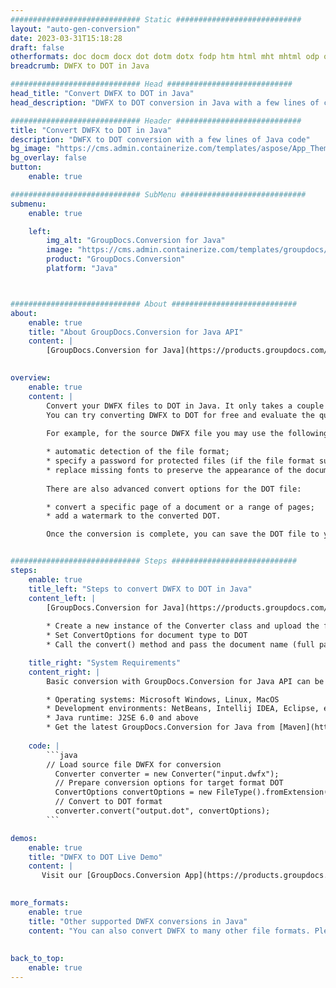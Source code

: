 ```yaml
---
############################# Static ############################
layout: "auto-gen-conversion"
date: 2023-03-31T15:18:28
draft: false
otherformats: doc docm docx dot dotm dotx fodp htm html mht mhtml odp odt otp pot potm potx pps ppsm ppsx ppt pptm pptx rtf
breadcrumb: DWFX to DOT in Java

############################# Head ############################
head_title: "Convert DWFX to DOT in Java"
head_description: "DWFX to DOT conversion in Java with a few lines of code. Convert over 160 file formats using the GroupDocs document conversion API for Java"

############################# Header ############################
title: "Convert DWFX to DOT in Java"
description: "DWFX to DOT conversion with a few lines of Java code"
bg_image: "https://cms.admin.containerize.com/templates/aspose/App_Themes/V3/images/bg/header1.png"
bg_overlay: false
button:
    enable: true

############################# SubMenu ############################
submenu:
    enable: true

    left:
        img_alt: "GroupDocs.Conversion for Java"
        image: "https://cms.admin.containerize.com/templates/groupdocs/images/product-logos/90x90-noborder/groupdocs-conversion-java.png"
        product: "GroupDocs.Conversion"
        platform: "Java"



############################# About ############################
about:
    enable: true
    title: "About GroupDocs.Conversion for Java API"
    content: |
        [GroupDocs.Conversion for Java](https://products.groupdocs.com/conversion/java/) is an advanced file format conversion API for converting between popular image and document formats such as Microsoft Office, OpenDocument, PDF, HTML, email, CAD. and much more with just a few lines of code. The native API automatically detects the formats of the original documents and offers many options for customizing the converted documents. Along with the function of extracting information from a document, it also supports caching of the conversion results to the local disk by default. However, any type of cache storage can be supported by implementing the appropriate interfaces - Amazon S3, Dropbox, Google Drive, Windows Azure, Reddis, or any others.
    

overview:
    enable: true
    content: |
        Convert your DWFX files to DOT in Java. It only takes a couple of lines of Java code on any platform of your choice, such as Windows, Linux, macOS.
        You can try converting DWFX to DOT for free and evaluate the quality of the conversion results. Along with simple file conversion scripts, you can try more sophisticated options for loading the DWFX source file and storing the DOT output. 
        
        For example, for the source DWFX file you may use the following load options:

        * automatic detection of the file format;
        * specify a password for protected files (if the file format supports it);
        * replace missing fonts to preserve the appearance of the document.
        
        There are also advanced convert options for the DOT file:

        * convert a specific page of a document or a range of pages;
        * add a watermark to the converted DOT.

        Once the conversion is complete, you can save the DOT file to your local file path or to any third party storage such as FTP, Amazon S3, Google Drive, Dropbox etc. Please note - to convert DWFX to DOT, you do not need to install any additional software, such as MS Office, Open Office, Adobe Acrobat Reader etc.


############################# Steps ############################
steps:
    enable: true
    title_left: "Steps to convert DWFX to DOT in Java"
    content_left: |
        [GroupDocs.Conversion for Java](https://products.groupdocs.com/conversion/java/) allows developers to easily convert DWFX file to DOT with a few lines of code.
        
        * Create a new instance of the Converter class and upload the file DWFX with the full path
        * Set ConvertOptions for document type to DOT
        * Call the convert() method and pass the document name (full path) and format (DOT) as a parameter

    title_right: "System Requirements"
    content_right: |
        Basic conversion with GroupDocs.Conversion for Java API can be done with just a few lines of code. Our APIs are supported on all major platforms and operating systems. Before executing the code below, make sure you have the following prerequisites installed on your system.

        * Operating systems: Microsoft Windows, Linux, MacOS
        * Development environments: NetBeans, Intellij IDEA, Eclipse, etc.
        * Java runtime: J2SE 6.0 and above
        * Get the latest GroupDocs.Conversion for Java from [Maven](https://repository.groupdocs.com/webapp/#/artifacts/browse/tree/General/repo/com/groupdocs/groupdocs-conversion)
         
    code: |
        ```java    
        // Load source file DWFX for conversion
          Converter converter = new Converter("input.dwfx");
          // Prepare conversion options for target format DOT
          ConvertOptions convertOptions = new FileType().fromExtension("dot").getConvertOptions();
          // Convert to DOT format
          converter.convert("output.dot", convertOptions);
        ```

demos:
    enable: true
    title: "DWFX to DOT Live Demo"
    content: |
       Visit our [GroupDocs.Conversion App](https://products.groupdocs.app/conversion/family) website and try DWFX to DOT conversion now. The free demo has the following benefits
          

more_formats:
    enable: true
    title: "Other supported DWFX conversions in Java"
    content: "You can also convert DWFX to many other file formats. Please see the list below."
       
       
back_to_top:
    enable: true
---
```

